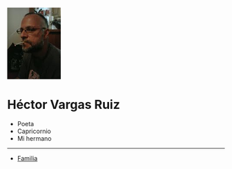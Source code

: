 
![yo-fumando](./images/yo-fumando.jpg)

# Héctor Vargas Ruiz

* Poeta
* Capricornio
* Mi hermano

---

* [Familia](./familia)
